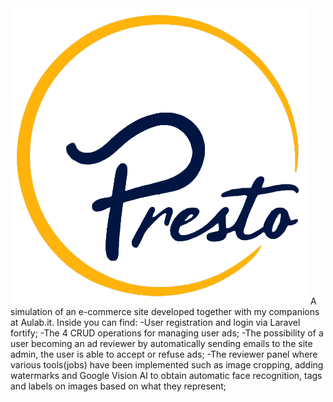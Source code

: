 <img src="./resources/img/logo.png">
A simulation of an e-commerce site developed together with my companions at Aulab.it.
Inside you can find:<br\>
-User registration and login via Laravel fortify;<br\>
-The 4 CRUD operations for managing user ads;<br\>
-The possibility of a user becoming an ad reviewer by automatically sending emails to the site admin, the user is able to accept or refuse ads;<br\>
-The reviewer panel where various tools(jobs) have been implemented such as image cropping, adding watermarks and Google Vision AI to obtain automatic face recognition, tags and labels on images based on what they represent;
